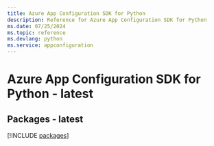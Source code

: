 ```yaml
---
title: Azure App Configuration SDK for Python
description: Reference for Azure App Configuration SDK for Python
ms.date: 07/25/2024
ms.topic: reference
ms.devlang: python
ms.service: appconfiguration
---
```

# Azure App Configuration SDK for Python - latest
## Packages - latest
[!INCLUDE [packages](app-configuration-index.md)]